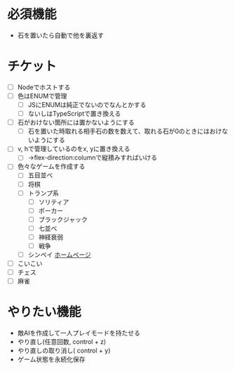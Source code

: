 # 必須機能

- 石を置いたら自動で他を裏返す


# チケット


- [ ] Nodeでホストする
- [ ] 色はENUMで管理
  - [ ] JSにENUMは純正でないのでなんとかする
  - [ ] ないしはTypeScriptで置き換える
- [ ] 石がおけない箇所には置かないようにする
  - [ ] 石を置いた時取れる相手石の数を数えて、取れる石が0のときにはおけないようにする
- [ ] v, hで管理しているのをx, yに置き換える
  - [ ] →flex-direction:columnで縦積みすればいける
- [ ] 色々なゲームを作成する
  - [ ] 五目並べ
  - [ ] 将棋
  - [ ] トランプ系
    - [ ] ソリティア
    - [ ] ポーカー
    - [ ] ブラックジャック
    - [ ] 七並べ
    - [ ] 神経衰弱
    - [ ] 戦争
  - [ ] シンペイ [ホームページ](https://www.asovision.com/simpei/top.html)
- [ ] こいこい
- [ ] チェス
- [ ] 麻雀

# やりたい機能


- 敵AIを作成して一人プレイモードを持たせる
- やり直し(任意回数, control + z)
- やり直しの取り消し( control + y)
- ゲーム状態を永続化保存

